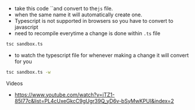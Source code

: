 - take this code ``and convert to the`js` file.
- when the same name it will automatically create one.
- Typescript is not supported in browsers so you have to convert to javascript
- need to recompile everytime a change is done within `.ts` file

```bash
tsc sandbox.ts
```

- to watch the typescript file for whenever making a change it will convert for you

```bash
tsc sandbox.ts -w
```

Videos

- https://www.youtube.com/watch?v=iTZ1-85I77c&list=PL4cUxeGkcC9gUgr39Q_yD6v-bSyMwKPUI&index=2
